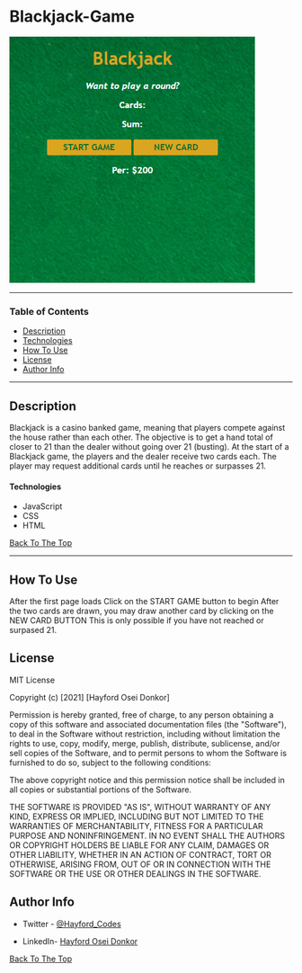 # Blackjack-Game

![Project Image](image-1.png)


---

### Table of Contents

- [Description](#description)
- [Technologies](#Technologies)
- [How To Use](#how-to-use)
- [License](#license)
- [Author Info](#author-info)

---

## Description

Blackjack is a casino banked game, meaning that players compete against the house rather than each other. The objective is to get a hand total of closer to 21 than the dealer without going over 21 (busting).
At the start of a Blackjack game, the players and the dealer receive two cards each. The player may request additional cards until he reaches or surpasses 21.


#### Technologies

- JavaScript
- CSS
- HTML

[Back To The Top](#Blackjack-Game)

---

## How To Use
 After the first page loads
 Click on the START GAME button to begin
 After the two cards are drawn, you may draw 
 another card by clicking on the NEW CARD BUTTON
 This is only possible if you have not reached
 or surpased 21.


## License

MIT License

Copyright (c) [2021] [Hayford Osei Donkor]

Permission is hereby granted, free of charge, to any person obtaining a copy
of this software and associated documentation files (the "Software"), to deal
in the Software without restriction, including without limitation the rights
to use, copy, modify, merge, publish, distribute, sublicense, and/or sell
copies of the Software, and to permit persons to whom the Software is
furnished to do so, subject to the following conditions:

The above copyright notice and this permission notice shall be included in all
copies or substantial portions of the Software.

THE SOFTWARE IS PROVIDED "AS IS", WITHOUT WARRANTY OF ANY KIND, EXPRESS OR
IMPLIED, INCLUDING BUT NOT LIMITED TO THE WARRANTIES OF MERCHANTABILITY,
FITNESS FOR A PARTICULAR PURPOSE AND NONINFRINGEMENT. IN NO EVENT SHALL THE
AUTHORS OR COPYRIGHT HOLDERS BE LIABLE FOR ANY CLAIM, DAMAGES OR OTHER
LIABILITY, WHETHER IN AN ACTION OF CONTRACT, TORT OR OTHERWISE, ARISING FROM,
OUT OF OR IN CONNECTION WITH THE SOFTWARE OR THE USE OR OTHER DEALINGS IN THE
SOFTWARE.


## Author Info

- Twitter - [@Hayford_Codes](https://twitter.com/Hayford_Codes?s=09)

- LinkedIn- [Hayford Osei Donkor](https://www.linkedin.com/in/hayford-osei-donkor-334b5218a)

[Back To The Top](#Blackjack-Game)
